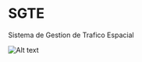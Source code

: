 # SGTE
Sistema de Gestion de Trafico Espacial

![Alt text](ClassDiagram.jpg?raw=true "Diagrama de clases")
